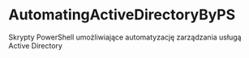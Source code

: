 # AutomatingActiveDirectoryByPS
Skrypty PowerShell umożliwiające automatyzację zarządzania usługą Active Directory
